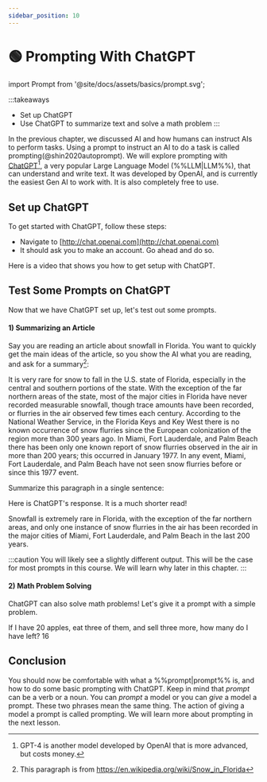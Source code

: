 ```yaml
---
sidebar_position: 10
---
```

# 🟢 Prompting With ChatGPT

import Prompt from '@site/docs/assets/basics/prompt.svg';

<div style={{textAlign: 'center'}}>
  <Prompt style={{width:"100%",height:"300px",verticalAlign:"top"}}/>
</div>

:::takeaways
- Set up ChatGPT
- Use ChatGPT to summarize text and solve a math problem
:::

In the previous chapter, we discussed AI and how humans can instruct AIs to perform tasks.
Using a prompt to instruct an AI to do a task is called prompting(@shin2020autoprompt). We will explore prompting with [ChatGPT](http://chat.openai.com)[^a], a very popular Large Language Model (%%LLM|LLM%%), that can understand and write text. It was developed by OpenAI, and is currently the easiest Gen AI to work with. It is also completely free to use.

## Set up ChatGPT

To get started with ChatGPT, follow these steps:

- Navigate to [http://chat.openai.com](http://chat.openai.com)
- It should ask you to make an account. Go ahead and do so.

Here is a video that shows you how to get setup with ChatGPT.

## Test Some Prompts on ChatGPT

Now that we have ChatGPT set up, let's test out some prompts.

#### 1) Summarizing an Article

Say you are reading an article about snowfall in Florida. You want to quickly get the main ideas of the article, so you show the AI what you are reading, and ask for a summary[^b]:

<AIInput>
It is very rare for snow to fall in the U.S. state of Florida, especially in the central and southern portions of the state. With the exception of the far northern areas of the state, most of the major cities in Florida have never recorded measurable snowfall, though trace amounts have been recorded, or flurries in the air observed few times each century. According to the National Weather Service, in the Florida Keys and Key West there is no known occurrence of snow flurries since the European colonization of the region more than 300 years ago. In Miami, Fort Lauderdale, and Palm Beach there has been only one known report of snow flurries observed in the air in more than 200 years; this occurred in January 1977. In any event, Miami, Fort Lauderdale, and Palm Beach have not seen snow flurries before or since this 1977 event.

Summarize this paragraph in a single sentence:
</AIInput>

Here is ChatGPT's response. It is a much shorter read!

<AIOutput>
Snowfall is extremely rare in Florida, with the exception of the far northern areas, and only one instance of snow flurries in the air has been recorded in the major cities of Miami, Fort Lauderdale, and Palm Beach in the last 200 years.
</AIOutput>

:::caution
You will likely see a slightly different output. This will be the case for most prompts in this course. We will learn why later in this chapter.
:::

#### 2) Math Problem Solving

ChatGPT can also solve math problems! Let's give it a prompt with a simple problem.


<AIInput>
If I have 20 apples, eat three of them, and sell three more, how many do I have left?
</AIInput>

<AIOutput>
16
</AIOutput>


## Conclusion

You should now be comfortable with what a %%prompt|prompt%% is, and how to do some basic prompting with ChatGPT.
Keep in mind that *prompt* can be a verb or a noun. You can *prompt* a model or you can *give* a model a prompt. These two phrases mean the same thing. The action of giving a model a prompt is called prompting. We will learn more about prompting in the next lesson.




[^a]: GPT-4 is another model developed by OpenAI that is more advanced, but costs money.
[^b]: This paragraph is from https://en.wikipedia.org/wiki/Snow_in_Florida
